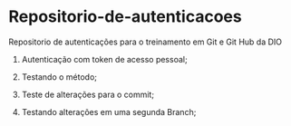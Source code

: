 # Repositorio-de-autenticacoes
Repositorio de autenticações para o treinamento em Git e Git Hub da DIO

1. Autenticação com token de acesso pessoal;

2. Testando o método;

3. Teste de alterações para o commit;

4. Testando alterações em uma segunda Branch;

